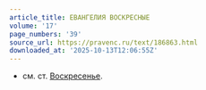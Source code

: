 ```yaml
---
article_title: ЕВАНГЕЛИЯ ВОСКРЕСНЫЕ
volume: '17'
page_numbers: '39'
source_url: https://pravenc.ru/text/186863.html
downloaded_at: '2025-10-13T12:06:55Z'
---
```


- см. ст. [Воскресенье](https://pravenc.ru/text/Воскресенье.html).
